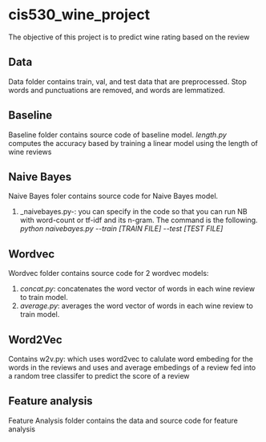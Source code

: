 # cis530_wine_project
The objective of this project is to predict wine rating based on the review

## Data
Data folder contains train, val, and test data that are preprocessed. 
Stop words and punctuations are removed, and words are lemmatized.

## Baseline
Baseline folder contains source code of baseline model. 
_length.py_ computes the accuracy based by training a linear model using the length of wine reviews

## Naive Bayes
Naive Bayes foler contains source code for Naive Bayes model.
1) _naivebayes.py-: you can specify in the code so that you can run NB with word-count or tf-idf and its n-gram. 
The command is the following. _python naivebayes.py --train [TRAIN FILE] --test [TEST FILE]_

## Wordvec
Wordvec folder contains source code for 2 wordvec models:
1) _concat.py_: concatenates the word vector of words in each wine review to train model.
2) _average.py_: averages the word vector of words in each wine review to train model.


## Word2Vec
Contains w2v.py: which uses word2vec to calulate word embeding for the words in the reviews and uses 
and average embedings of a review fed into a random tree classifer to predict the score of a review
## Feature analysis
Feature Analysis folder contains the data and source code for feature analysis
